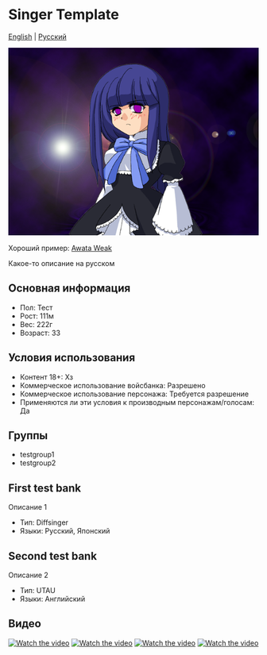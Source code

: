 # Singer Template
[English](README.md) | [Русский](README.ru.md)

![Avatar](/image.png)

Хороший пример: [Awata Weak](https://github.com/hhskt/Awata_Weak)

Какое-то описание на русском

## Основная информация
- Пол: Тест
- Рост: 111м
- Вес: 222г
- Возраст: 33

## Условия использования
- Контент 18+: Хз
- Коммерческое использование войсбанка: Разрешено
- Коммерческое использование персонажа: Требуется разрешение
- Применяются ли эти условия к производным персонажам/голосам: Да

## Группы
- testgroup1
- testgroup2

## First test bank
Описание 1
- Тип: Diffsinger
- Языки: Русский, Японский

## Second test bank
Описание 2
- Тип: UTAU
- Языки: Английский

## Видео
[![Watch the video](https://img.youtube.com/vi/k4T8HeK-ZIg/mqdefault.jpg)](https://youtu.be/k4T8HeK-ZIg)
[![Watch the video](https://img.youtube.com/vi/k4T8HeK-ZIg/mqdefault.jpg)](https://youtu.be/k4T8HeK-ZIg)
[![Watch the video](https://img.youtube.com/vi/k4T8HeK-ZIg/mqdefault.jpg)](https://youtu.be/StlZnXhwnk4)
[![Watch the video](https://img.youtube.com/vi/k4T8HeK-ZIg/mqdefault.jpg)](https://youtu.be/k4T8HeK-ZIg)
